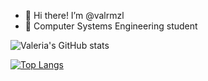 - 👋 Hi there! I’m @valrmzl
- 👀 Computer Systems Engineering student
<!---
valrmzl/valrmzl is a ✨ special ✨ repository because its `README.md` (this file) appears on your GitHub profile.
You can click the Preview link to take a look at your changes.
--->

![Valeria's GitHub stats](https://github-readme-stats.vercel.app/api?username=valrmzl&show_icons=true&theme=synthwave)



[![Top Langs](https://github-readme-stats.vercel.app/api/top-langs/?username=valrmzl&layout=compact)](https://github.com/valrmzl/github-readme-stats)
